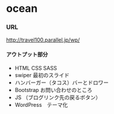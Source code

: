 # ocean
### URL
http://travel100.parallel.jp/wp/

#### アウトプット部分
- HTML CSS SASS
- swiper 最初のスライド
- ハンバーガー（タコス）バーとドロワー
- Bootstrap お問い合わせのところ
- JS （ブログリンク先の戻るボタン）
- WordPress　テーマ化
